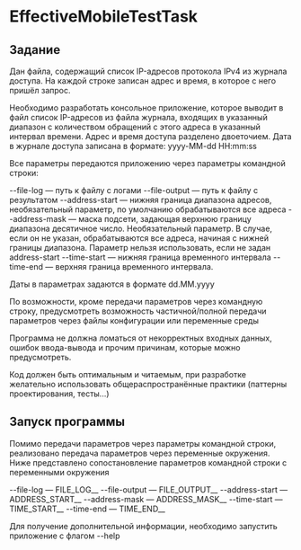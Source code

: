 # EffectiveMobileTestTask

## Задание
Дан  файла, содержащий список IP-адресов протокола IPv4 из журнала доступа. На каждой строке записан адрес и время, в которое с него пришёл запрос.

Необходимо разработать консольное приложение, которое  выводит в файл список IP-адресов из файла журнала, входящих в указанный диапазон с количеством обращений с этого адреса в указанный интервал времени. Адрес и время доступа разделено двоеточием. 
Дата в журнале доступа записана в формате: yyyy-MM-dd HH:mm:ss

Все параметры передаются приложению через параметры командной строки:

--file-log — путь к файлу с логами
--file-output — путь к файлу с результатом
--address-start —  нижняя граница диапазона адресов, необязательный параметр, по умолчанию обрабатываются все адреса
--address-mask — маска подсети, задающая верхнюю границу диапазона десятичное число. Необязательный параметр. В случае, если он не указан, обрабатываются все адреса, начиная с нижней границы диапазона. Параметр нельзя использовать, если не задан address-start
--time-start —  нижняя граница временного интервала
--time-end — верхняя граница временного интервала.

Даты в параметрах задаются в формате dd.MM.yyyy


По возможности, кроме передачи параметров через командную строку, предусмотреть возможность частичной/полной передачи параметров через файлы конфигурации или переменные среды

Программа не должна ломаться от некорректных входных данных, ошибок ввода-вывода и прочим причинам, которые можно предусмотреть.

Код должен быть оптимальным и читаемым, при разработке желательно использовать общераспространённые практики (паттерны проектирования, тесты...)


## Запуск программы
Помимо передачи параметров через параметры командной строки, реализовано передача параметров через переменные окружения. Ниже представлено сопостановление параметров командной строки с переменными окружения

--file-log — FILE_LOG__
--file-output — FILE_OUTPUT__
--address-start —  ADDRESS_START__
--address-mask — ADDRESS_MASK__
--time-start —  TIME_START__
--time-end — TIME_END__

Для получение дополнительной информации, необходимо запустить приложение с флагом --help